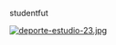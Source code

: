 studentfut


[![deporte-estudio-23.jpg](https://i.postimg.cc/gcf9ms2t/deporte-estudio-23.jpg)](https://postimg.cc/LhBQVzfj)
